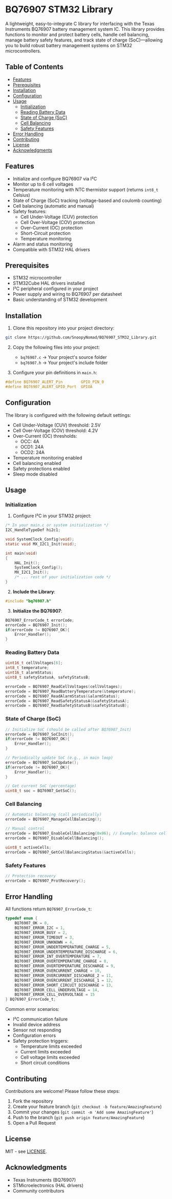 # BQ76907 STM32 Library

A lightweight, easy-to-integrate C library for interfacing with the Texas Instruments BQ76907 battery management system IC. This library provides functions to monitor and protect battery cells, handle cell balancing, manage battery safety features, and track state of charge (SoC)—allowing you to build robust battery management systems on STM32 microcontrollers.

## Table of Contents
- [Features](#features)
- [Prerequisites](#prerequisites)
- [Installation](#installation)
- [Configuration](#configuration)
- [Usage](#usage)
  - [Initialization](#initialization)
  - [Reading Battery Data](#reading-battery-data)
  - [State of Charge (SoC)](#state-of-charge-soc)
  - [Cell Balancing](#cell-balancing)
  - [Safety Features](#safety-features)
- [Error Handling](#error-handling)
- [Contributing](#contributing)
- [License](#license)
- [Acknowledgments](#acknowledgments)

## Features

- Initialize and configure BQ76907 via I²C
- Monitor up to 6 cell voltages
- Temperature monitoring with NTC thermistor support (returns `int8_t` Celsius)
- State of Charge (SoC) tracking (voltage-based and coulomb counting)
- Cell balancing (automatic and manual)
- Safety features:
  - Cell Under-Voltage (CUV) protection
  - Cell Over-Voltage (COV) protection
  - Over-Current (OC) protection
  - Short-Circuit protection
  - Temperature monitoring
- Alarm and status monitoring
- Compatible with STM32 HAL drivers

## Prerequisites

- STM32 microcontroller
- STM32Cube HAL drivers installed
- I²C peripheral configured in your project
- Power supply and wiring to BQ76907 per datasheet
- Basic understanding of STM32 development

## Installation

1. Clone this repository into your project directory:  
```bash
git clone https://github.com/SnoopyNomad/BQ76907_STM32_Library.git
```

2. Copy the following files into your project:
   - `bq76907.c` → Your project's source folder
   - `bq76907.h` → Your project's include folder

3. Configure your pin definitions in `main.h`:
```c
#define BQ76907_ALERT_Pin        GPIO_PIN_0
#define BQ76907_ALERT_GPIO_Port  GPIOA
```

## Configuration

The library is configured with the following default settings:
- Cell Under-Voltage (CUV) threshold: 2.5V
- Cell Over-Voltage (COV) threshold: 4.2V
- Over-Current (OC) thresholds:
  - OCC: 4A
  - OCD1: 24A
  - OCD2: 24A
- Temperature monitoring enabled
- Cell balancing enabled
- Safety protections enabled
- Sleep mode disabled

## Usage

### Initialization

1. Configure I²C in your STM32 project:
```c
/* In your main.c or system initialization */
I2C_HandleTypeDef hi2c1;

void SystemClock_Config(void);
static void MX_I2C1_Init(void);

int main(void)
{
    HAL_Init();
    SystemClock_Config();
    MX_I2C1_Init();
    /* ... rest of your initialization code */
}
```

2. **Include the Library**:  
```c
#include "bq76907.h"
```

3. **Initialize the BQ76907**:  
```c
BQ76907_ErrorCode_t errorCode;
errorCode = BQ76907_Init();
if(errorCode != BQ76907_OK){
    Error_Handler();
}
```

### Reading Battery Data

```c
uint16_t cellVoltages[6];
int8_t temperature;
uint16_t alarmStatus;
uint8_t safetyStatusA, safetyStatusB;

errorCode = BQ76907_ReadCellVoltages(cellVoltages);
errorCode = BQ76907_ReadBatteryTemperature(&temperature);
errorCode = BQ76907_ReadAlarmStatus(&alarmStatus);
errorCode = BQ76907_ReadSafetyStatusA(&safetyStatusA);
errorCode = BQ76907_ReadSafetyStatusB(&safetyStatusB);
```

### State of Charge (SoC)

```c
// Initialize SoC (should be called after BQ76907_Init)
errorCode = BQ76907_SoCInit();
if(errorCode != BQ76907_OK){
    Error_Handler();
}

// Periodically update SoC (e.g., in main loop)
errorCode = BQ76907_SoCUpdate();
if(errorCode != BQ76907_OK){
    Error_Handler();
}

// Get current SoC (percentage)
uint8_t soc = BQ76907_GetSoC();
```

### Cell Balancing

```c
// Automatic balancing (call periodically)
errorCode = BQ76907_ManageCellBalancing();

// Manual control
errorCode = BQ76907_EnableCellBalancing(0x06); // Example: balance cells 2 and 3
errorCode = BQ76907_DisableCellBalancing();

uint8_t activeCells;
errorCode = BQ76907_GetCellBalancingStatus(&activeCells);
```

### Safety Features

```c
// Protection recovery
errorCode = BQ76907_ProtRecovery();
```

## Error Handling

All functions return `BQ76907_ErrorCode_t`:
```c
typedef enum {
    BQ76907_OK = 0,
    BQ76907_ERROR_I2C = 1,
    BQ76907_ERROR_BUSY = 2,
    BQ76907_ERROR_TIMEOUT = 3,
    BQ76907_ERROR_UNKNOWN = 4,
    BQ76907_ERROR_UNDERTEMPERATURE_CHARGE = 5,
    BQ76907_ERROR_UNDERTEMPERATURE_DISCHARGE = 6,
    BQ76907_ERROR_INT_OVERTEMPERATURE = 7,
    BQ76907_ERROR_OVERTEMPERATURE_CHARGE = 8,
    BQ76907_ERROR_OVERTEMPERATURE_DISCHARGE = 9,
    BQ76907_ERROR_OVERCURRENT_CHARGE = 10,
    BQ76907_ERROR_OVERCURRENT_DISCHARGE_2 = 11,
    BQ76907_ERROR_OVERCURRENT_DISCHARGE_1 = 12,
    BQ76907_ERROR_SHORT_CIRCUIT_DISCHARGE = 13,
    BQ76907_ERROR_CELL_UNDERVOLTAGE = 14,
    BQ76907_ERROR_CELL_OVERVOLTAGE = 15
} BQ76907_ErrorCode_t;
```

Common error scenarios:
- I²C communication failure
- Invalid device address
- Sensor not responding
- Configuration errors
- Safety protection triggers:
  - Temperature limits exceeded
  - Current limits exceeded
  - Cell voltage limits exceeded
  - Short circuit conditions

## Contributing

Contributions are welcome! Please follow these steps:
1. Fork the repository
2. Create your feature branch (`git checkout -b feature/AmazingFeature`)
3. Commit your changes (`git commit -m 'Add some AmazingFeature'`)
4. Push to the branch (`git push origin feature/AmazingFeature`)
5. Open a Pull Request

## License

MIT - see [LICENSE](LICENSE).

## Acknowledgments

- Texas Instruments (BQ76907)
- STMicroelectronics (HAL drivers)
- Community contributors
